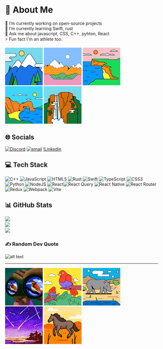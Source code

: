 # 💫 About Me

🔭 I’m currently working on open-source projects<br>🌱 I’m currently learning Swift, rust<br>💬 Ask me about javascript, CSS, C++, pyhton, React<br>⚡ Fun fact I'm an athlete too.

![alt text](<images/Pasted image.png>)  ![alt text](<images/Pasted image (2).png>) ![alt text](<images/Pasted image (3).png>) ![alt text](<images/Pasted image (9).png>) ![alt text](<images/Pasted image (10).png>)

## 🌐 Socials

[![Discord](https://img.shields.io/badge/Discord-%237289DA.svg?logo=discord&logoColor=white)](https://discord.gg/https://discord.gg/2K9rVYDp) [![email](https://img.shields.io/badge/Email-D14836?logo=gmail&logoColor=white)](mailto:nakulverma.py@gmail.com) [!Linkedin](https://www.linkedin.com/in/nakul-verma-41865a35b/overlay/about-this-profile/?lipi=urn%3Ali%3Apage%3Ad_flagship3_profile_view_base%3Bcasd9PQeQeG150gUemQseQ%3D%3D)

## 💻 Tech Stack

![C++](https://img.shields.io/badge/c++-%2300599C.svg?style=for-the-badge&logo=c%2B%2B&logoColor=white) ![JavaScript](https://img.shields.io/badge/javascript-%23323330.svg?style=for-the-badge&logo=javascript&logoColor=%23F7DF1E) ![HTML5](https://img.shields.io/badge/html5-%23E34F26.svg?style=for-the-badge&logo=html5&logoColor=white) ![Rust](https://img.shields.io/badge/rust-%23000000.svg?style=for-the-badge&logo=rust&logoColor=white) ![Swift](https://img.shields.io/badge/swift-F54A2A?style=for-the-badge&logo=swift&logoColor=white) ![TypeScript](https://img.shields.io/badge/typescript-%23007ACC.svg?style=for-the-badge&logo=typescript&logoColor=white) ![CSS3](https://img.shields.io/badge/css3-%231572B6.svg?style=for-the-badge&logo=css3&logoColor=white) ![Python](https://img.shields.io/badge/python-3670A0?style=for-the-badge&logo=python&logoColor=ffdd54) ![NodeJS](https://img.shields.io/badge/node.js-6DA55F?style=for-the-badge&logo=node.js&logoColor=white) ![React](https://img.shields.io/badge/react-%2320232a.svg?style=for-the-badge&logo=react&logoColor=%2361DAFB)![React Query](https://img.shields.io/badge/-React%20Query-FF4154?style=for-the-badge&logo=react%20query&logoColor=white) ![React Native](https://img.shields.io/badge/react_native-%2320232a.svg?style=for-the-badge&logo=react&logoColor=%2361DAFB) ![React Router](https://img.shields.io/badge/React_Router-CA4245?style=for-the-badge&logo=react-router&logoColor=white) ![Redux](https://img.shields.io/badge/redux-%23593d88.svg?style=for-the-badge&logo=redux&logoColor=white) ![Webpack](https://img.shields.io/badge/webpack-%238DD6F9.svg?style=for-the-badge&logo=webpack&logoColor=black) ![Vite](https://img.shields.io/badge/vite-%23646CFF.svg?style=for-the-badge&logo=vite&logoColor=white) <!-- ![Docker](https://img.shields.io/badge/docker-%230db7ed.svg?style=for-the-badge&logo=docker&logoColor=white) -->

## 📊 GitHub Stats

![](https://github-readme-stats.vercel.app/api?username=nakul-py&theme=date_night&hide_border=false&include_all_commits=true&count_private=true)<br/>
![](https://nirzak-streak-stats.vercel.app/?user=nakul-py&theme=date_night&hide_border=false)<br/>
![](https://github-readme-stats.vercel.app/api/top-langs/?username=nakul-py&theme=date_night&hide_border=false&include_all_commits=true&count_private=true&layout=compact)

### ✍️ Random Dev Quote

![alt text](https://quotes-github-readme.vercel.app/api?type=horizontal&theme=merko)

---

![alt text](<images/Pasted image (18).png>) ![alt text](<images/Pasted image (19).png>) ![alt text](<images/Pasted image (12).png>) ![alt text](<images/Pasted image (7).png>) ![alt text](<images/Pasted image (11).png>)
